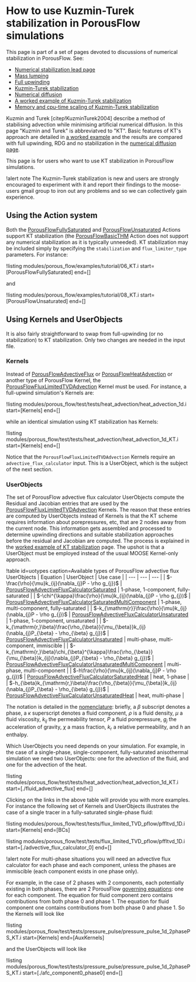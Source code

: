 # How to use Kuzmin-Turek stabilization in PorousFlow simulations

This page is part of a set of pages devoted to discussions of numerical stabilization in PorousFlow.  See:

- [Numerical stabilization lead page](stabilization.md)
- [Mass lumping](mass_lumping.md)
- [Full upwinding](upwinding.md)
- [Kuzmin-Turek stabilization](kt.md)
- [Numerical diffusion](numerical_diffusion.md)
- [A worked example of Kuzmin-Turek stabilization](kt_worked.md)
- [Memory and cpu-time scaling of Kuzmin-Turek stabilization](kt_scaling_study.md)

Kuzmin and Turek [citep!KuzminTurek2004] describe a method of stabilising advection while minimising artificial numerical diffusion.  In this page "Kuzmin and Turek" is abbreviatved to "KT".   Basic features of KT's approach are detailed in [a worked example](kt_worked.md) and the results are compared with full upwinding, RDG and no stabilization in the [numerical diffusion page](numerical_diffusion.md).

This page is for users who want to use KT stabilization in PorousFlow simulations.

!alert note
The Kuzmin-Turek stabilization is new and users are strongly encouraged to experiment with it and report their findings to the moose-users gmail group to iron out any problems and so we can collectively gain experience.

## Using the Action system

Both the [PorousFlowFullySaturated](actions/PorousFlowFullySaturated.md) and [PorousFlowUnsaturated](actions/PorousFlowUnsaturated.md) Actions support KT stabilization (the [PorousFlowBasicTHM](actions/PorousFlowBasicTHM.md) Action does not support any numerical stabilization as it is typically unneeded).  KT stabilization may be included simply by specifying the `stabilization` and `flux_limiter_type` parameters.  For instance:

!listing modules/porous_flow/examples/tutorial/06_KT.i start=[PorousFlowFullySaturated] end=[]

and

!listing modules/porous_flow/examples/tutorial/08_KT.i start=[PorousFlowUnsaturated] end=[]

## Using Kernels and UserObjects

It is also fairly straightforward to swap from full-upwinding (or no stabilization) to KT stabilization.  Only two changes are needed in the input file.

### Kernels

Instead of [PorousFlowAdvectiveFlux](PorousFlowAdvectiveFlux.md) or [PorousFlowHeatAdvection](PorousFlowHeatAdvection.md) or another type of PorousFlow Kernel, the [PorousFlowFluxLimitedTVDAdvection](PorousFlowFluxLimitedTVDAdvection.md) Kernel must be used.  For instance, a full-upwind simulation's Kernels are:

!listing modules/porous_flow/test/tests/heat_advection/heat_advection_1d.i start=[Kernels] end=[]

while an identical simulation using KT stabilization has Kernels:

!listing modules/porous_flow/test/tests/heat_advection/heat_advection_1d_KT.i start=[Kernels] end=[]

Notice that the `PorousFlowFluxLimitedTVDAdvection` Kernels require an `advective_flux_calculator` input.  This is a UserObject, which is the subject of the next section.

### UserObjects

The set of PorousFlow advective flux calculator UserObjects compute the Residual and Jacobian entries that are used by the [PorousFlowFluxLimitedTVDAdvection](PorousFlowFluxLimitedTVDAdvection.md) Kernels.  The reason that these entries are computed by UserObjects instead of Kernels is that the KT scheme requires information about porepressures, etc, that are 2 nodes away from the current node.  This information gets assembled and processed to determine upwinding directions and suitable stabilization approaches before the residual and Jacobian are computed.  The process is explained in the [worked example of KT stabilization](kt_worked.md) page.  The upshot is that a UserObject must be employed instead of the usual MOOSE Kernel-only approach.

!table id=uotypes caption=Available types of PorousFlow advective flux UserObjects
| Equation | UserObject | Use case |
| --- | --- | --- |
| $-\frac{\rho}{\mu}k_{ij}(\nabla_{j}P - \rho g_{j})$ | [PorousFlowAdvectiveFluxCalculatorSaturated](PorousFlowAdvectiveFluxCalculatorSaturated.md) | 1-phase, 1-component, fully-saturated |
| $-\chi^{\kappa}\frac{\rho}{\mu}k_{ij}(\nabla_{j}P - \rho g_{j})$ | [PorousFlowAdvectiveFluxCalculatorSaturatedMultiComponent](PorousFlowAdvectiveFluxCalculatorSaturatedMultiComponent.md) | 1-phase, multi-component, fully-saturated |
| $-k_{\mathrm{r}}\frac{\rho}{\mu}k_{ij}(\nabla_{j}P - \rho g_{j})$ | [PorousFlowAdvectiveFluxCalculatorUnsaturated](PorousFlowAdvectiveFluxCalculatorUnsaturated.md) | 1-phase, 1-component, unsaturated |
| $-k_{\mathrm{r,}\beta}\frac{\rho_{\beta}}{\mu_{\beta}}k_{ij}(\nabla_{j}P_{\beta} - \rho_{\beta} g_{j})$ | [PorousFlowAdvectiveFluxCalculatorUnsaturated](PorousFlowAdvectiveFluxCalculatorUnsaturated.md) | multi-phase, multi-component, immiscible |
| $-k_{\mathrm{r,}\beta}\chi_{\beta}^{\kappa}\frac{\rho_{\beta}}{\mu_{\beta}}k_{ij}(\nabla_{j}P_{\beta} - \rho_{\beta} g_{j})$ | [PorousFlowAdvectiveFluxCalculatorUnsaturatedMultiComponent](PorousFlowAdvectiveFluxCalculatorUnsaturatedMultiComponent.md) | multi-phase, multi-component |
| $-h\frac{\rho}{\mu}k_{ij}(\nabla_{j}P - \rho g_{j})$ | [PorousFlowAdvectiveFluxCalculatorSaturatedHeat](PorousFlowAdvectiveFluxCalculatorSaturatedHeat.md) | heat, 1-phase |
| $-h_{\beta}k_{\mathrm{r,}\beta}\frac{\rho_{\beta}}{\mu_{\beta}}k_{ij}(\nabla_{j}P_{\beta} - \rho_{\beta} g_{j})$ | [PorousFlowAdvectiveFluxCalculatorUnsaturatedHeat](PorousFlowAdvectiveFluxCalculatorUnsaturatedHeat.md) | heat, multi-phase |

The notation is detailed in the [nomenclature](porous_flow/nomenclature.md): briefly, a $\beta$ subscript denotes a phase, a $\kappa$ superscript denotes a fluid component, $\rho$ is a fluid density, $\mu$ a fluid viscosity, $k_{ij}$ the permeability tensor, $P$ a fluid porepressure, $g_{j}$ the acceleration of gravity, $\chi$ a mass fraction, $k_{\mathrm{r}}$ a relative permeability, and $h$ an enthalpy.

Which UserObjects you need depends on your simulation.  For example, in the case of a single-phase, single-component, fully-saturated anisothermal simulation we need two UserObjects: one for the advection of the fluid, and one for the advection of the heat.

!listing modules/porous_flow/test/tests/heat_advection/heat_advection_1d_KT.i start=[./fluid_advective_flux] end=[]

Clicking on the links in the above table will provide you with more examples.  For instance the following set of Kernels and UserObjects illustrates the case of a single tracer in a fully-saturated single-phase fluid:

!listing modules/porous_flow/test/tests/flux_limited_TVD_pflow/pffltvd_1D.i start=[Kernels] end=[BCs]

!listing modules/porous_flow/test/tests/flux_limited_TVD_pflow/pffltvd_1D.i start=[./advective_flux_calculator_0] end=[]

!alert note
For multi-phase situations you will need an advective flux calculator for each phase and each component, unless the phases are immiscible (each component exists in one phase only).

For example, in the case of 2 phases with 2 components, each potentially existing in both phases, there are 2 PorousFlow [governing equations](governing_equations.md): one for each component.  The equation for fluid component zero contains contributions from both phase 0 and phase 1.  The equation for fluid component one contains contributions from both phase 0 and phase 1.  So the Kernels will look like

!listing modules/porous_flow/test/tests/pressure_pulse/pressure_pulse_1d_2phasePS_KT.i start=[Kernels] end=[AuxKernels]

and the UserObjects will look like

!listing modules/porous_flow/test/tests/pressure_pulse/pressure_pulse_1d_2phasePS_KT.i start=[./afc_component0_phase0] end=[]
